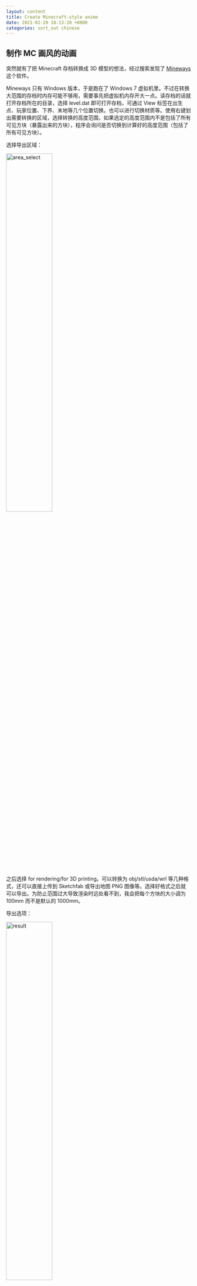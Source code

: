 ```yaml
---
layout: content
title: Create Minecraft-style anime
date: 2021-02-20 18:13:20 +0800
categories: sort_out chinese
---
```


## 制作 MC 画风的动画

突然就有了把 Minecraft 存档转换成 3D 模型的想法，经过搜索发现了 [Mineways](https://www.realtimerendering.com/erich/minecraft/public/mineways/) 这个软件。

<!--more-->

Mineways 只有 Windows 版本，于是跑在了 Windows 7 虚拟机里。不过在转换大范围的存档时内存可能不够用，需要事先把虚拟机内存开大一点。读存档的话就打开存档所在的目录，选择 level.dat 即可打开存档，可通过 View 标签在出生点、玩家位置、下界、末地等几个位置切换。也可以进行切换材质等。使用右键划出需要转换的区域，选择转换的高度范围，如果选定的高度范围内不是包括了所有可见方块（暴露出来的方块），程序会询问是否切换到计算好的高度范围（包括了所有可见方块）。

选择导出区域：

<img alt="area_select" src='{{ "/assets/area_select.png" | absolute_url }}' width="50%">

之后选择 for rendering/for 3D printing。可以转换为 obj/stl/usda/wrl 等几种格式，还可以直接上传到 Sketchfab 或导出地图 PNG 图像等。选择好格式之后就可以导出。为防止范围过大导致渲染时远处看不到，我会把每个方块的大小调为 100mm 而不是默认的 1000mm。

导出选项：

<img alt="result" src='{{ "/assets/export_options.png" | absolute_url }}' width="50%">

之后在 3D 软件中打开相应的文件即可。Blender 需要使用 [MCPrep 插件](https://theduckcow.com/dev/blender/mcprep/)来进行材质调整，否则会出现比如玻璃内部都是黑的（不透明）之类的问题，当然也可以手动调整，只不过很麻烦，手动调整见 [For Blender](https://www.realtimerendering.com/erich/minecraft/public/mineways/mineways.html#blender) #9 Material Conversion。使用 MCPrep 插件的话首先在 Edit-\>preferences 中 勾选 MCPrep，之后在 MCPrep 选项卡中点击 `Prep Materials`。
<img alt="result" src='{{ "/assets/mcprep.png" | absolute_url }}' width="20%">

在调整完材质之后效果已经好多了，而 MCPrep 插件除此之外还有更多的功能。首先 Create MC Sky 可以生成一个 MC 风格的天空，还可以调整时间，不过看起来调整时间目前还不支持动画。生成天空的时候还可以同时生成云彩。除了生成天空，还可以生成生物，从 Steve，村民，牛羊等被动生物，僵尸骷髅等攻击型生物都可生成。生成时还会有 skeleton，便于后面制作相应生物的动画。下图是一个旧存档中部分区块导出 obj 之后在 blender 中渲染的结果，可以看到比不论是 MC 游戏中，还是网页地图等渲染的效果都要好了很多。

<a href='{{ "/assets/building.png" | absolute_url }}'><img alt="result" src='{{ "/assets/building_small.png" | absolute_url }}' width="100%"></a>

当然如果只是渲染存档的话搞一个好一些的光影（虽然光影的话我的电脑估计带不动）或者使用 等渲染器效果可能也不会差很多，导出 3D 模型的主要好处还是可以使用导出的模型制作动画。个人刚接触人物动画，对这些还不熟悉，就用 MCPrep 的 Simple Player 和 Simple Villager 两个模型简单制作了一个小动画：

<iframe src="//player.bilibili.com/player.html?aid=331755520&bvid=BV1hA411M7N7&cid=300368213&page=1" scrolling="no" border="0" frameborder="no" framespacing="0" allowfullscreen="true"> </iframe>

使用的是 Simple 模型，只有四肢和头可以动，MCPrep 还有更复杂一些的模型，可以使用这些来让动画变得更精细。

### 使用 Cycles 渲染引擎

因为求快，上述跑的都是 Blender 的 Eevee 渲染引擎，如果是环境光不够充足的情况下可能就需要用 Cycles，Eevee 的效果会差不少（不过如果跑 Cycles，渲染时间恐怕要增加几十倍甚至几百倍，但看起来 Eevee 不渲染材质光源），如下是海底神殿的模型用 Eevee 和 Cycles 渲染的效果对比（左为 Eevee，右为 Cycles）

<a href='{{ "/assets/ocean_eevee.png" | absolute_url }}'><img alt="eevee" src='{{ "/assets/ocean_eevee_small.png" | absolute_url }}' width="50%" style="float:left"></a>
<a href='{{ "/assets/ocean_cycles.png" | absolute_url }}'><img alt="cycles" src='{{ "/assets/ocean_cycles_small.png" | absolute_url }}' width="50%" style="float:right"></a>

最近学会了投影（Litematica）mod 的使用方法，于是把我校服务器（UMS）里面我建的部分和邻居们建好了的部分复制到了一个同种子单人档里面，导出了 obj 模型。因为这是生存服务器，所以地面上很多火把，我就想晚上应该也可以蛮好看的，就想试试。

但 MCPrep 中为非固体的光源方块添加的发光材质不知道为什么没能生效，简单调整了一下，通过编辑 material 的 nodes 连接，将图片的颜色链接到材质的 Emission value 上面就发光了，然而有一个问题，如果想要火把起到一定的照明作用的话，火把柄也会发出很亮的光，某同学说“火把变荧光棒”，最后经过调试，解决办法就是把颜色同样链接到 Emission Strength 上面，并且中间加一个 Multply Add 的 math node（为了保留少量的发光，否则火把柄因为渲染逻辑的问题不会被照亮会有点奇怪），如下所示：

<img alt="shading_nodes" src='{{ "/assets/shading_nodes.png" | absolute_url }}' width="70%">

Cycles 引擎 OpenImageDenoise 去噪（NLM 在光线较暗时仍然会产生很多噪点）渲染结果（大图 10+M）：

<a href='{{ "/assets/ums_xyxq.png" | absolute_url }}'><img alt="ums_xyxq" src='{{ "/assets/ums_xyxq_small.png" | absolute_url }}' width="100%"></a>

其中灯笼是`*32-4`，火把是`*28-4`，末地烛是`*20-4`，下界传送门直接`*8`，当然这是我个人感觉比较合适的数值，如果有兴趣做类似渲染可以另行调整。

当然因为只有 CPU，这张图花了 1h 左右来渲染，恐怕 cycles 在没有 GPU 的情况下并不能胜任渲染动画的工作。

